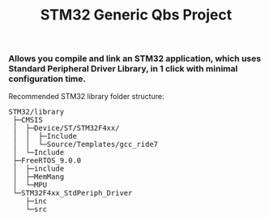 <!DOCTYPE html PUBLIC "-//W3C//DTD XHTML 1.0 Transitional//EN" "http://www.w3.org/TR/xhtml1/DTD/xhtml1-transitional.dtd">
<html xmlns="http://www.w3.org/1999/xhtml" xml:lang="en-us" lang="en">
<head>
	<meta http-equiv="Content-Type" content="text/html; charset=utf-8" />
</head>

<body>

<center><h1>STM32 Generic Qbs Project</h1></center>
<br><h3>Allows you compile and link an STM32 application, which uses Standard Peripheral Driver Library, in 1 click with minimal configuration time.</h3>
Recommended STM32 library folder structure:
<pre>
STM32/library
 ├─CMSIS
 │  ├─Device/ST/STM32F4xx/
 │  │  ├─Include
 │  │  └─Source/Templates/gcc_ride7
 │  └─Include
 ├─FreeRTOS_9.0.0
 │  ├─include
 │  ├─MemMang
 │  └─MPU
 └─STM32F4xx_StdPeriph_Driver
	├─inc
	└─src
</pre>

</body>
</html>
